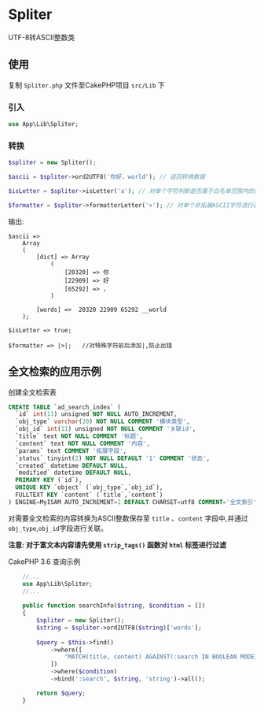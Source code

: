 # Spliter

UTF-8转ASCII整数类

## 使用

复制 `Spliter.php` 文件至CakePHP项目 `src/Lib` 下

### 引入

```` php
use App\Lib\Spliter;
````

### 转换

```` php
$spliter = new Spliter();

$ascii = $spliter->ord2UTF8('你好，world'); // 返回转换数据

$isLetter = $spliter->isLetter('a'); // 对单个字符判断是否属于白名单范围内的非拓展ASCII字符

$formatter = $spliter->formatterLetter('>'); // 对单个非拓展ASCII字符进行过滤并格式化返回

````

输出:
```` 
$ascii =>
    Array
    (
        [dict] => Array
            (
                [20320] => 你
                [22909] => 好
                [65292] => ，
            )
    
        [words] =>  20320 22909 65292 __world
    );
    
$isLetter => true;   

$formatter => |>|;   //对特殊字符前后添加|,防止出错

````

## 全文检索的应用示例

创建全文检索表

````sql
CREATE TABLE `ad_search_index` (
  `id` int(11) unsigned NOT NULL AUTO_INCREMENT,
  `obj_type` varchar(20) NOT NULL COMMENT '模块类型',
  `obj_id` int(11) unsigned NOT NULL COMMENT '关联id',
  `title` text NOT NULL COMMENT '标题',
  `content` text NOT NULL COMMENT '内容',
  `params` text COMMENT '拓展字段',
  `status` tinyint(2) NOT NULL DEFAULT '1' COMMENT '状态',
  `created` datetime DEFAULT NULL,
  `modified` datetime DEFAULT NULL,
  PRIMARY KEY (`id`),
  UNIQUE KEY `object` (`obj_type`,`obj_id`),
  FULLTEXT KEY `content` (`title`,`content`)
) ENGINE=MyISAM AUTO_INCREMENT=1 DEFAULT CHARSET=utf8 COMMENT='全文索引'

````

对需要全文检索的内容转换为ASCII整数保存至 `title` 、`content` 字段中,并通过`obj_type`,`obj_id`字段进行关联。

**注意: 对于富文本内容请先使用 ``strip_tags()`` 函数对 `html` 标签进行过滤**

CakePHP 3.6 查询示例

```` php
    //...
    use App\Lib\Spliter;
    //...
    
    public function searchInfo($string, $condition = [])
    {
        $spliter = new Spliter();
        $string = $spliter->ord2UTF8($string)['words'];
        
        $query = $this->find()
            ->where([
                "MATCH(title, content) AGAINST(:search IN BOOLEAN MODE)"
            ])
            ->where($condition)
            ->bind(':search', $string, 'string')->all();

        return $query;
    }
````

